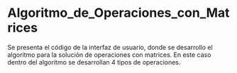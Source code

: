 # Algoritmo_de_Operaciones_con_Matrices
Se presenta el código de la interfaz de usuario, donde se desarrollo el algoritmo para la solución de operaciones con matrices. En este caso dentro del algoritmo se desarrollan 4 tipos de operaciones. 
